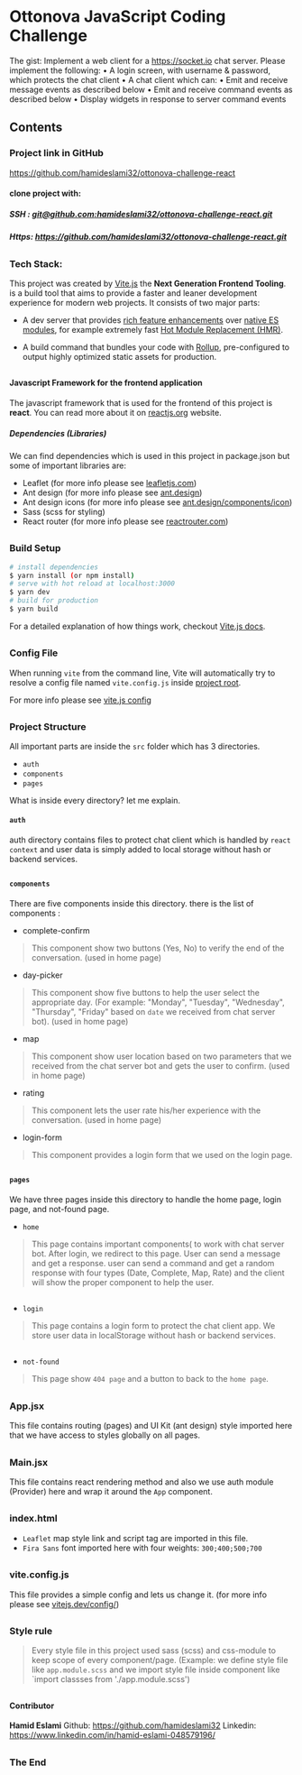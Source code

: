 # Ottonova JavaScript Coding Challenge

The gist: Implement a web client for a https://socket.io chat server.
Please implement the following:
• A login screen, with username & password, which protects the chat client
• A chat client which can:
• Emit and receive message events as described below
• Emit and receive command events as described below
• Display widgets in response to server command events
 


## Contents

### Project link in GitHub
https://github.com/hamideslami32/ottonova-challenge-react

#### clone project with:
##### SSH : [git@github.com:hamideslami32/ottonova-challenge-react.git](git@github.com:hamideslami32/ottonova-challenge-react.git)
##### Https: https://github.com/hamideslami32/ottonova-challenge-react.git

##

### Tech Stack:

This project was created by [Vite.js](https://vitejs.dev/) the **Next Generation Frontend Tooling**.
 is a build tool that aims to provide a faster and leaner development experience for modern web projects. It consists of two major parts:

-   A dev server that provides  [rich feature enhancements](https://vitejs.dev/guide/features.html)  over  [native ES modules](https://developer.mozilla.org/en-US/docs/Web/JavaScript/Guide/Modules), for example extremely fast  [Hot Module Replacement (HMR)](https://vitejs.dev/guide/features.html#hot-module-replacement).
    
-   A build command that bundles your code with  [Rollup](https://rollupjs.org/), pre-configured to output highly optimized static assets for production.

##

#### Javascript Framework for the frontend application

The javascript framework that is used for the frontend of this project is **react**.  You can read more about it on [reactjs.org](https://reactjs.org/) website.

#####  Dependencies (Libraries)
We can find dependencies which is used in this project in package.json but some of important libraries are:

- Leaflet (for more info please see [leafletjs.com](https://leafletjs.com/))
- Ant design (for more info please see [ant.design](https://ant.design/))
- Ant design icons (for more info please see [ant.design/components/icon](https://ant.design/components/icon/))
- Sass (scss for styling)
- React router (for more info please see [reactrouter.com](https://reactrouter.com/))

##

### Build Setup

``` bash
# install dependencies
$ yarn install (or npm install)
# serve with hot reload at localhost:3000
$ yarn dev
# build for production
$ yarn build
```
For a detailed explanation of how things work, checkout [Vite.js docs](https://vitejs.dev/).

## 

###  Config File

When running `vite` from the command line, Vite will automatically try to resolve a config file named `vite.config.js` inside [project root](https://vitejs.dev/guide/#index-html-and-project-root).

For more info please see [vite.js config](https://vitejs.dev/config/)

##

### Project Structure

All important parts are inside the `src` folder which has 3 directories.

- `auth` 
- `components` 
- `pages` 


What is inside every directory? let me explain.

#### `auth`  
auth directory contains files to protect chat client which is handled by `react context` and user data is simply added to local storage without hash or backend services.
##
#### `components`
There are five components inside this directory. there is the list of components :
 - complete-confirm
 >This component show two buttons (Yes, No) to verify the end of the conversation. (used in home page)
 
 - day-picker
 >This component show five buttons to help the user select the appropriate day. (For example: "Monday", "Tuesday", "Wednesday", "Thursday", "Friday" based on `date` we received from chat server bot). (used in home page)
 
 - map
 >This component show user location based on two parameters that we received from the chat server bot and gets the user to confirm. (used in home page)
 
 - rating
 >This component lets the user rate his/her experience with the conversation. (used in home page)
 
 - login-form
 >This component provides a login form that we used on the login page.

##

#### `pages`
We have three pages inside this directory to handle the home page, login page, and not-found page.

- `home`
>This page contains important components( to work with chat server bot. After login, we redirect to this page.
>User can send a message and get a response. user can send a command and get a random response with four types (Date, Complete, Map, Rate) and the client will show the proper component to help the user.

##

- `login`
>This page contains a login form to protect the chat client app. We store user data in localStorage without hash or backend services.

##

- `not-found`
> This page show `404 page` and a button to back to the `home page`.

##

### App.jsx
This file contains routing (pages) and UI Kit (ant design) style imported here that we have access to styles globally on all pages.

##

### Main.jsx
This file contains react rendering method and also we use auth module (Provider) here and wrap it around the `App` component.

##

### index.html
- `Leaflet` map style link and script tag are imported in this file.
- `Fira Sans` font imported here with four weights: `300;400;500;700`

##

### vite.config.js
This file provides a simple config and lets us change it. (for more info please see [vitejs.dev/config/](https://vitejs.dev/config/))

##

### Style rule
> Every style file in this project used sass (scss) and css-module to keep scope of every component/page. (Example: we define style file like `app.module.scss` and we import style file inside component like `import classses from './app.module.scss')

##

#### Contributor
**Hamid Eslami**
Github: https://github.com/hamideslami32
Linkedin: https://www.linkedin.com/in/hamid-eslami-048579196/

##

### The End
